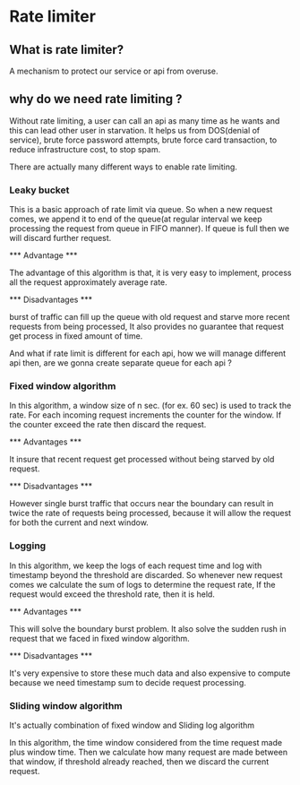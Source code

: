 # Rate limiter


## What is rate limiter?

A mechanism to protect our service or api from overuse.


## why do we need rate limiting ?

Without rate limiting, a user can call an api as many time as he wants and this
can lead other user in starvation. It helps us from DOS(denial of service), brute
force password attempts, brute force card transaction, to reduce infrastructure
cost, to stop spam.   

There are actually many different ways to enable rate limiting.

### Leaky bucket

This is a basic approach of rate limit via queue. So when a new request comes,
we append it to end of the queue(at regular interval we keep processing the
request from queue in FIFO manner). If queue is full then we will discard
further request.

*** Advantage ***

The advantage of this algorithm is that, it is very easy to implement, process
all the request approximately average rate.

*** Disadvantages ***

burst of traffic can fill up the queue with old request and starve more recent
requests from being processed, It also provides no guarantee that request get
process in fixed amount of time.

And what if rate limit is different for each api, how we will manage different
api then, are we gonna create separate queue for each api ?


### Fixed window algorithm

In this algorithm, a window size of n sec. (for ex. 60 sec) is used to track the
rate. For each incoming request increments the counter for the window. If the
counter exceed the rate then discard the request.


*** Advantages ***

It insure that recent request get processed without being starved by old request.

*** Disadvantages ***

However single burst traffic that occurs near the boundary can result in twice
the rate of requests being processed, because it will allow the request for
both the current and next window.


### Logging

In this algorithm, we keep the logs of each request time and log with timestamp
beyond the threshold are discarded. So whenever new request comes we calculate
the sum of logs to determine the request rate, If the request would exceed the
threshold rate, then it is held.

*** Advantages ***

This will solve the boundary burst problem. It also solve the sudden rush in
request that we faced in fixed window algorithm.

*** Disadvantages ***

It's very expensive to store these much data and also expensive to compute
because we need timestamp sum to decide request processing.


### Sliding window algorithm

It's actually combination of fixed window and Sliding log algorithm

In this algorithm, the time window considered from the time request made plus
window time. Then we calculate how many request are made between that window,
if threshold already reached, then we discard the current request.
